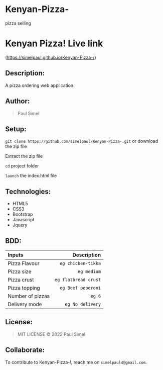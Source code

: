 # Kenyan-Pizza-
pizza selling
# Kenyan Pizza! Live link
(https://simelpaul.github.io/Kenyan-Pizza-/)


## Description: 
A pizza ordering web application.

## Author:
> Paul Simel

## Setup:
`git clone https://github.com/simelpaul/Kenyan-Pizza-.git` or download the zip file

Extract the zip file

`cd` project folder

`launch` the index.html file

## Technologies:
* HTML5
* CSS3
* Bootstrap
* Javascript
* Jquery

## BDD:
| Inputs |  Description |
| :---         |          ---: |
| Pizza Flavour   | `eg chicken-tikka`|
| Pizza size     | `eg medium`   |
| Pizza crust    | `eg flatbread crust`   |
| Pizza topping    | `eg Beef peperoni`  |
| Number of pizzas   | `eg 6`   |
| Delivery mode   | `eg No delivery`   |

## License:
>MIT LICENSE &copy; 2022 Paul Simel

## Collaborate:
To contribute to Kenyan-Pizza-!, reach me on `simelpaul4@gmail.com`.